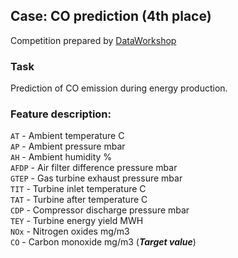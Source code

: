  ## Case: CO prediction (4th place)
 Competition prepared by [DataWorkshop](https://dataworkshop.eu/)
 
 ### Task
 Prediction of CO emission during energy production.
 
 ### Feature description:

`AT` - Ambient temperature C <br/>
`AP` - Ambient pressure mbar <br/>
`AH` - Ambient humidity %<br/>
`AFDP` - Air filter difference pressure mbar <br/>
`GTEP` - Gas turbine exhaust pressure mbar <br/>
`TIT` - Turbine inlet temperature C <br/>
`TAT` - Turbine after temperature C <br/>
`CDP` - Compressor discharge pressure mbar<br/>
`TEY` - Turbine energy yield MWH <br/>
`NOx` - Nitrogen oxides mg/m3<br/>
`CO` - Carbon monoxide mg/m3 (**_Target value_**)
